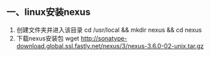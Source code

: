 ## 一、linux安装nexus
1. 创建文件夹并进入该目录 cd /usr/local && mkdir nexus && cd nexus
2. 下载nexus安装包 wget http://sonatype-download.global.ssl.fastly.net/nexus/3/nexus-3.6.0-02-unix.tar.gz

